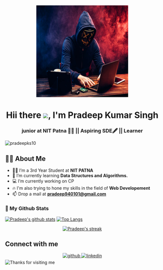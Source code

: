 <a href="#"><p align="center" ><img width="300px" height="300px" src="/hacker.jpg" height="175px"/></p></a>

<h1 align="center">Hii there <img src="https://raw.githubusercontent.com/MartinHeinz/MartinHeinz/master/wave.gif" width="30px">, I'm Pradeep Kumar Singh </h1>
<h3 align="center">junior at NIT Patna 👩‍🎓 || Aspiring SDE🖋 || Learner</h3>
<p align="left"> <img border-radius= "50%"  src="https://komarev.com/ghpvc/?username=pradeepks10" alt="pradeepks10" /> </p>


 ## 🙋‍♂️ About Me

- 👨‍💻 I’m a 3rd Year Student at **NIT PATNA**
- 🌱 I’m currently learning **Data Structures and Algorithms.**
- 💻 I’m currently working on CP
- 🔥 I'm also trying to hone my skills in the field of  **Web Developement** 
- 📫 Drop a mail at **pradeep940101@gmail.com**

### 👀 My Github Stats

[![Pradeep's github stats](https://github-readme-stats.vercel.app/api?username=pradeepks10&count_private=true&show_icons=true&theme=radical)](https://github.com/pradeepks10)
[![Top Langs](https://github-readme-stats.vercel.app/api/top-langs/?username=pradeepks10&show_icons=true&theme=radical&layout=compact)](https://github.com/pradeepks10)
</a>

<p align="center">
    <a href="https://github.com/pradeepks10/github-readme-streak-stats">
        <img title="🔥 Get streak stats for your profile at git.io/streak-stats" alt="Pradeep's streak" src="https://github-readme-streak-stats.herokuapp.com/?user=pradeepks10&theme=black-ice&hide_border=true&stroke=0000&background=060A0CD0"/>
    </a>
</p>



## Connect with me  
<div align="center">
<a href="https://github.com/pradeepks10" target="_blank">
<img src=https://img.shields.io/badge/github-%2324292e.svg?&style=for-the-badge&logo=github&logoColor=white alt=github style="margin-bottom: 5px;" />
</a>
<a href="https://www.linkedin.com/in/pradeep-kumar-singh-4858a020b/" target="_blank">
<img src=https://img.shields.io/badge/linkedin-%231E77B5.svg?&style=for-the-badge&logo=linkedin&logoColor=white alt=linkedin style="margin-bottom: 5px;" />
</a>
 


</div>  



<img height="120" alt="Thanks for visiting me" width="100%" src="https://raw.githubusercontent.com/BrunnerLivio/brunnerlivio/master/images/marquee.svg" />
